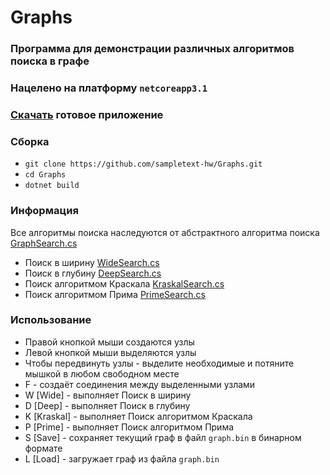 # Graphs

### Программа для демонстрации различных алгоритмов поиска в графе

### Нацелено на платформу ```netcoreapp3.1```

### [Скачать](https://github.com/sampletext-hw/Graphs/releases/download/1.0.0/Graphs.zip) готовое приложение

### Сборка
* ```git clone https://github.com/sampletext-hw/Graphs.git```
* ```cd Graphs```
* ```dotnet build```

### Информация
Все алгоритмы поиска наследуются от абстрактного алгоритма поиска [GraphSearch.cs](https://github.com/sampletext-hw/Graphs/blob/master/Graphs/GraphSearch.cs)
* Поиск в ширину [WideSearch.cs](https://github.com/sampletext-hw/Graphs/blob/master/Graphs/WideSearch.cs)
* Поиск в глубину [DeepSearch.cs](https://github.com/sampletext-hw/Graphs/blob/master/Graphs/DeepSearch.cs)
* Поиск алгоритмом Краскала [KraskalSearch.cs](https://github.com/sampletext-hw/Graphs/blob/master/Graphs/KraskalSearch.cs)
* Поиск алгоритмом Прима [PrimeSearch.cs](https://github.com/sampletext-hw/Graphs/blob/master/Graphs/PrimeSearch.cs)

### Использование
* Правой кнопкой мыши создаются узлы
* Левой кнопкой мыши выделяются узлы
* Чтобы передвинуть узлы - выделите необходимые и потяните мышкой в любом свободном месте
* F - создаёт соединения между выделенными узлами
* W [Wide] - выполняет Поиск в ширину
* D [Deep] - выполняет Поиск в глубину
* K [Kraskal] - выполняет Поиск алгоритмом Краскала
* P [Prime] - выполняет Поиск алгоритмом Прима
* S [Save] - сохраняет текущий граф в файл ```graph.bin``` в бинарном формате
* L [Load] - загружает граф из файла ```graph.bin```
